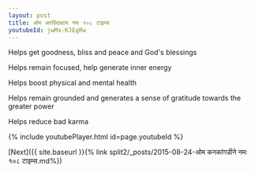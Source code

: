 ```yaml
---
layout: post
title: ओम अरविंदाक्षाय नमः १०८ टाइम्स
youtubeId: jwMx-KJEgRw
---
```

 
 
Helps get goodness, bliss and peace and God's blessings
 
Helps remain focused, help generate inner energy 
 
Helps boost physical and mental health 
 
Helps remain grounded and generates a sense of gratitude towards the greater power 
 
Helps reduce bad karma
 
 
 
 


{% include youtubePlayer.html id=page.youtubeId %}
 
[Next]({{ site.baseurl }}{% link  split2/_posts/2015-08-24-ओम कनकांगडीने नमः १०८ टाइम्स.md%})
 
